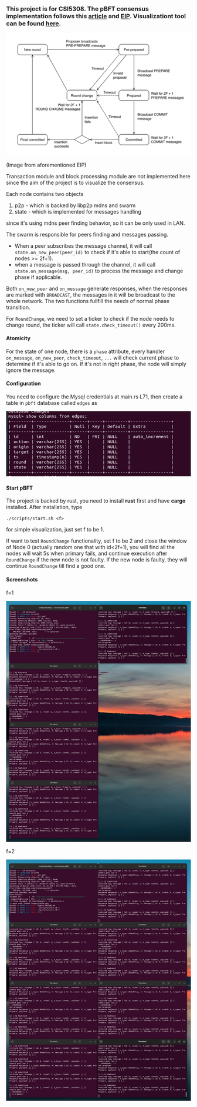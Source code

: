### This project is for CSI5308. The pBFT consensus implementation follows this [article](https://medium.com/coinmonks/implementing-pbft-in-blockchain-12368c6c9548) and [EIP](https://github.com/ethereum/EIPs/issues/650). Visualizationt tool can be found [here](https://github.com/bianyuanop/pbft-metrics).

![state transitions](./images/state_transition.jpg)

(Image from aforementioned EIP)

Transaction module and block processing module are not implemented here since the aim of the project is to visualize the consensus. 

Each node contains two objects

1. p2p - which is backed by libp2p mdns and swarm
2. state - which is implemented for messages handling

since it's using mdns peer finding behavior, so it can be only used in LAN.

The swarm is responsible for peers finding and messages passing.

- When a peer subscribes the message channel, it will call `state.on_new_peer(peer_id)` to check if it's able to start(the count of nodes >= 2f+1).
- when a message is passed through the channel, it will call `state.on_message(msg, peer_id)` to process the message and change phase if applicable.

Both `on_new_peer` and `on_message` generate responses, when the responses are marked with `BROADCAST`, the messages in it will be broadcast to the whole network. The two functions fullfill the needs of normal phase transition.

For `RoundChange`, we need to set a ticker to check if the node needs to change round, the ticker will call `state.check_timeout()` every 200ms. 

#### Atomicity

For the state of one node, there is a `phase` attribute, every handler `on_message`, `on_new_peer`, `check_timeout`, `...` will check current phase to determine if it's able to go on. If it's not in right phase, the node will simply ignore the message. 

#### Configuration 

You need to configure the Mysql credentials at main.rs L71, then create a table in `pbft` database called `edges` as 

![table declaration](./images/table.png)

#### Start pBFT

The project is backed by rust, you need to install **rust** first and have **cargo** installed. After installation, type 

```
./scripts/start.sh <f>
```

for simple visualization, just set f to be 1.

If want to test `RoundChange` functionality, set f to be 2 and close the window of Node 0 (actually random one that with id<2f+1), you will find all the nodes will wait 5s when primary fails, and continue execution after `RoundChange` if the new node is not faulty. If the new node is faulty, they will continue `RoundChange` till find a good one. 

#### Screenshots 

f=1

![f=1](./images/screenshot_1.png)

f=2

![f=2](./images/screenshot_2.png)
